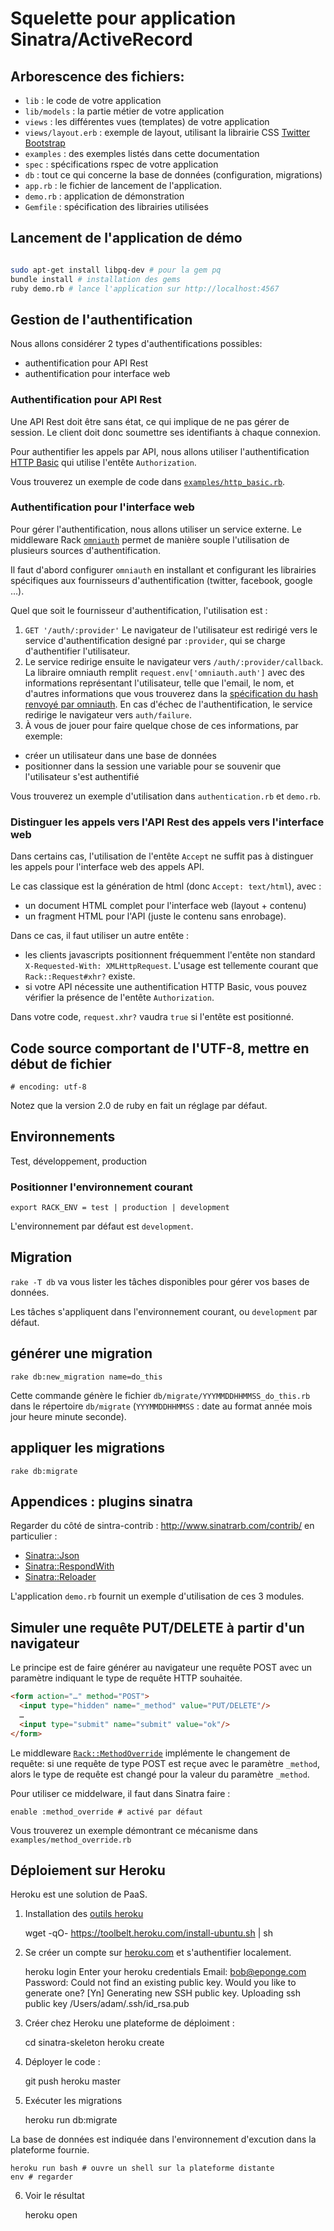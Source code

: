 Squelette pour application Sinatra/ActiveRecord
===============================================

## Arborescence des fichiers:

* `lib` : le code de votre application
* `lib/models` : la partie métier de votre application
* `views` : les différentes vues (templates) de votre application
* `views/layout.erb` : exemple de layout, utilisant la librairie CSS [Twitter
Bootstrap](http://twitter.github.com/bootstrap/)
* `examples` : des exemples listés dans cette documentation
* `spec` : spécifications rspec de votre application
* `db` : tout ce qui concerne la base de données (configuration, migrations)
* `app.rb` : le fichier de lancement de l'application.
* `demo.rb` : application de démonstration
* `Gemfile` : spécification des librairies utilisées

## Lancement de l'application de démo

```bash

sudo apt-get install libpq-dev # pour la gem pq
bundle install # installation des gems
ruby demo.rb # lance l'application sur http://localhost:4567
```

## Gestion de l'authentification

Nous allons considérer 2 types d'authentifications possibles:

* authentification pour API Rest
* authentification pour interface web

### Authentification pour API Rest

Une API Rest doit être sans état, ce qui implique de ne pas gérer de session. Le
client doit donc soumettre ses identifiants à chaque connexion.

Pour authentifier les appels par API, nous allons utiliser l'authentification
[HTTP
Basic](http://fr.wikipedia.org/wiki/HTTP_Authentification#M.C3.A9thode_Basic)
qui utilise l'entête `Authorization`.

Vous trouverez un exemple de code dans
[`examples/http_basic.rb`](examples/http_basic.rb).

### Authentification pour l'interface web

Pour gérer l'authentification, nous allons utiliser un service externe. Le
middleware Rack [`omniauth`](https://github.com/intridea/omniauth) permet de manière
souple l'utilisation de plusieurs sources d'authentification.

Il faut d'abord configurer `omniauth` en installant et configurant les
librairies spécifiques aux fournisseurs d'authentification (twitter, facebook,
google …).

Quel que soit le fournisseur d'authentification, l'utilisation est :

1. `GET '/auth/:provider'`
Le navigateur de l'utilisateur  est redirigé vers le service d'authentification
designé par `:provider`, qui se charge d'authentifier l'utilisateur.
2. Le service redirige ensuite le navigateur vers `/auth/:provider/callback`. La
   libraire omniauth remplit `request.env['omniauth.auth']` avec des
   informations représentant l'utilisateur, telle que l'email, le nom, et
   d'autres informations que vous trouverez dans la [spécification du hash
   renvoyé par
   omniauth](https://github.com/intridea/omniauth/wiki/Auth-Hash-Schema). En cas d'échec de
   l'authentification, le service redirige le navigateur vers `auth/failure`.
3. À vous de jouer pour faire quelque chose de ces informations, par exemple: 
  * créer un utilisateur dans une base de données 
  * positionner dans la session une variable pour se souvenir que l'utilisateur
  s'est authentifié

Vous trouverez un exemple d'utilisation dans `authentication.rb` et `demo.rb`.

### Distinguer les appels vers l'API Rest des appels vers l'interface web

Dans certains cas, l'utilisation de l'entête `Accept` ne suffit pas à distinguer
les appels pour l'interface web des appels API.

Le cas classique est la génération de html (donc `Accept: text/html`), avec :

* un document HTML complet pour l'interface web (layout + contenu)
* un fragment HTML pour l'API (juste le contenu sans enrobage).

Dans ce cas, il faut utiliser un autre entête :
* les clients javascripts positionnent fréquemment l'entête non standard `X-Requested-With:
XMLHttpRequest`. L'usage est tellemente courant que `Rack::Request#xhr?` existe.
* si votre API nécessite une authentification HTTP Basic, vous pouvez vérifier
la présence de l'entête `Authorization`.

Dans votre code, `request.xhr?` vaudra `true` si l'entête est positionné.

## Code source comportant de l'UTF-8, mettre en début de fichier

    # encoding: utf-8

Notez que la version 2.0 de ruby en fait un réglage par défaut.
   

## Environnements

Test, développement, production

### Positionner l'environnement courant

    export RACK_ENV = test | production | development

L'environnement par défaut est `development`.

## Migration

`rake -T db` va vous lister les tâches disponibles pour gérer vos bases de
données.

Les tâches s'appliquent dans l'environnement courant, ou `development` par
défaut.

## générer une migration

    rake db:new_migration name=do_this
   
Cette commande génère le fichier `db/migrate/YYYMMDDHHMMSS_do_this.rb` dans le
répertoire `db/migrate`
(`YYYMMDDHHMMSS` : date au format année mois jour heure minute seconde).

## appliquer les migrations

    rake db:migrate

## Appendices : plugins sinatra

Regarder du côté de sintra-contrib : http://www.sinatrarb.com/contrib/
en particulier : 

* [Sinatra::Json](http://www.sinatrarb.com/contrib/json.html) 
* [Sinatra::RespondWith](http://www.sinatrarb.com/contrib/respond_with.html)
* [Sinatra::Reloader](http://www.sinatrarb.com/contrib/reloader)

L'application `demo.rb` fournit un exemple d'utilisation de ces 3 modules.

## Simuler une requête PUT/DELETE à partir d'un navigateur

Le principe est de faire générer au navigateur une requête POST avec un
paramètre indiquant le type de requête HTTP souhaitée.

```html
<form action="…" method="POST">
  <input type="hidden" name="_method" value="PUT/DELETE"/>
  …
  <input type="submit" name="submit" value="ok"/>
</form>
```

Le middleware
[`Rack::MethodOverride`](http://rack.rubyforge.org/doc/classes/Rack/MethodOverride.html)
implémente le changement de requête: si une requête de type POST est reçue avec
le paramètre `_method`, alors le type de requête est changé pour la valeur du
paramètre `_method`.

Pour utiliser ce middelware, il faut dans Sinatra faire :

    enable :method_override # activé par défaut

Vous trouverez un exemple démontrant ce mécanisme dans
`examples/method_override.rb`

## Déploiement sur Heroku

Heroku est une solution de PaaS.

1. Installation des [outils heroku](https://toolbelt.heroku.com/)

    wget -qO- https://toolbelt.heroku.com/install-ubuntu.sh | sh

2. Se créer un compte sur [heroku.com](http://heroku.com) et s'authentifier localement.

    heroku login
    Enter your heroku credentials
    Email: bob@eponge.com
    Password:
    Could not find an existing public key.
    Would you like to generate one? [Yn]
    Generating new SSH public key.
    Uploading ssh public key /Users/adam/.ssh/id_rsa.pub

3. Créer chez Heroku une plateforme de déploiment :

    cd sinatra-skeleton
    heroku create

4. Déployer le code :

    git push heroku master

5. Exécuter les migrations

    heroku run db:migrate

La base de données est indiquée dans l'environnement d'excution dans la plateforme fournie.

    heroku run bash # ouvre un shell sur la plateforme distante
    env # regarder 

6. Voir le résultat

    heroku open
